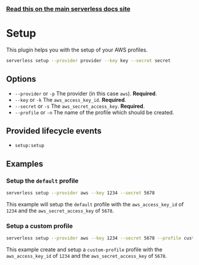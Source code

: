 <!--
title: Serverless Framework Commands - AWS Lambda - Setup
menuText: Setup
menuOrder: 10
description: Easily set up AWS profiles.
layout: Doc
-->

<!-- DOCS-SITE-LINK:START automatically generated  -->
### [Read this on the main serverless docs site](https://www.serverless.com/framework/docs/providers/aws/cli-reference/setup)
<!-- DOCS-SITE-LINK:END -->

# Setup

This plugin helps you with the setup of your AWS profiles.

```bash
serverless setup --provider provider --key key --secret secret
```

## Options

- `--provider` or `-p` The provider (in this case `aws`). **Required**.
- `--key` or `-k` The `aws_access_key_id`. **Required**.
- `--secret` or `-s` The `aws_secret_access_key`. **Required**.
- `--profile` or `-n` The name of the profile which should be created.

## Provided lifecycle events

- `setup:setup`

## Examples

### Setup the `default` profile

```bash
serverless setup --provider aws --key 1234 --secret 5678
```

This example will setup the `default` profile with the `aws_access_key_id` of `1234` and the `aws_secret_access_key` of `5678`.

### Setup a custom profile

```bash
serverless setup --provider aws --key 1234 --secret 5678 --profile custom-profile
```

This example create and setup a `custom-profile` profile with the `aws_access_key_id` of `1234` and the `aws_secret_access_key` of `5678`.

